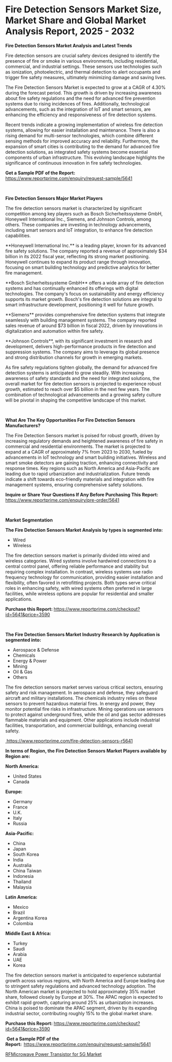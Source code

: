 <p><h1>Fire Detection Sensors Market Size, Market Share and Global Market Analysis Report, 2025 - 2032</h1></p><p><strong>Fire Detection Sensors Market Analysis and Latest Trends</strong></p>
<p><p>Fire detection sensors are crucial safety devices designed to identify the presence of fire or smoke in various environments, including residential, commercial, and industrial settings. These sensors use technologies such as ionization, photoelectric, and thermal detection to alert occupants and trigger fire safety measures, ultimately minimizing damage and saving lives.</p><p>The Fire Detection Sensors Market is expected to grow at a CAGR of 4.30% during the forecast period. This growth is driven by increasing awareness about fire safety regulations and the need for advanced fire prevention systems due to rising incidences of fires. Additionally, technological advancements, such as the integration of IoT and smart sensors, are enhancing the efficiency and responsiveness of fire detection systems.</p><p>Recent trends indicate a growing implementation of wireless fire detection systems, allowing for easier installation and maintenance. There is also a rising demand for multi-sensor technologies, which combine different sensing methods for improved accuracy and reliability. Furthermore, the expansion of smart cities is contributing to the demand for advanced fire detection solutions, as integrated safety systems become essential components of urban infrastructure. This evolving landscape highlights the significance of continuous innovation in fire safety technologies.</p></p>
<p><strong>Get a Sample PDF of the Report:&nbsp;</strong> <a href="https://www.reportprime.com/enquiry/request-sample/5641?utm_campaign=2995&utm_medium=2&utm_source=Github&utm_content=ia&utm_term=19032025&utm_id=fire-detection-sensors">https://www.reportprime.com/enquiry/request-sample/5641</a></p>
<p>&nbsp;</p>
<p><strong>Fire Detection Sensors Major Market Players</strong></p>
<p><p>The fire detection sensors market is characterized by significant competition among key players such as Bosch Sicherheitssysteme GmbH, Honeywell International Inc., Siemens, and Johnson Controls, among others. These companies are investing in technology advancements, including smart sensors and IoT integration, to enhance fire detection capabilities.</p><p>**Honeywell International Inc.** is a leading player, known for its advanced fire safety solutions. The company reported a revenue of approximately $34 billion in its 2022 fiscal year, reflecting its strong market positioning. Honeywell continues to expand its product range through innovation, focusing on smart building technology and predictive analytics for better fire management.</p><p>**Bosch Sicherheitssysteme GmbH** offers a wide array of fire detection systems and has continually enhanced its offerings with digital technologies. The company's focus on sustainability and energy efficiency supports its market growth. Bosch's fire detection solutions are integral to smart infrastructure development, positioning it well for future growth.</p><p>**Siemens** provides comprehensive fire detection systems that integrate seamlessly with building management systems. The company reported sales revenue of around $73 billion in fiscal 2022, driven by innovations in digitalization and automation within fire safety.</p><p>**Johnson Controls**, with its significant investment in research and development, delivers high-performance products in fire detection and suppression systems. The company aims to leverage its global presence and strong distribution channels for growth in emerging markets.</p><p>As fire safety regulations tighten globally, the demand for advanced fire detection systems is anticipated to grow steadily. With increasing awareness of safety standards and the need for integrated solutions, the overall market for fire detection sensors is projected to experience robust growth, estimated to reach over $5 billion in the next few years. The combination of technological advancements and a growing safety culture will be pivotal in shaping the competitive landscape of this market.</p></p>
<p>&nbsp;</p>
<p><strong>What Are The Key Opportunities For Fire Detection Sensors Manufacturers?</strong></p>
<p><p>The Fire Detection Sensors market is poised for robust growth, driven by increasing regulatory demands and heightened awareness of fire safety in commercial and residential environments. The market is projected to expand at a CAGR of approximately 7% from 2023 to 2030, fueled by advancements in IoT technology and smart building initiatives. Wireless and smart smoke detectors are gaining traction, enhancing connectivity and response times. Key regions such as North America and Asia-Pacific are leading due to rapid urbanization and industrialization. Future trends indicate a shift towards eco-friendly materials and integration with fire management systems, ensuring comprehensive safety solutions.</p></p>
<p><strong>Inquire or Share Your Questions If Any Before Purchasing This Report:</strong> <a href="https://www.reportprime.com/enquiry/pre-order/5641?utm_campaign=2995&utm_medium=2&utm_source=Github&utm_content=ia&utm_term=19032025&utm_id=fire-detection-sensors">https://www.reportprime.com/enquiry/pre-order/5641</a></p>
<p>&nbsp;</p>
<p><strong>Market Segmentation</strong></p>
<p><strong>The Fire Detection Sensors Market Analysis by types is segmented into:</strong></p>
<p><ul><li>Wired</li><li>Wireless</li></ul></p>
<p><p>The fire detection sensors market is primarily divided into wired and wireless categories. Wired systems involve hardwired connections to a central control panel, offering reliable performance and stability but requiring complex installation. In contrast, wireless systems use radio frequency technology for communication, providing easier installation and flexibility, often favored in retrofitting projects. Both types serve critical roles in enhancing safety, with wired systems often preferred in large facilities, while wireless options are popular for residential and smaller applications.</p></p>
<p><strong>Purchase this Report:&nbsp;</strong><a href="https://www.reportprime.com/checkout?id=5641&price=3590&utm_campaign=2995&utm_medium=2&utm_source=Github&utm_content=ia&utm_term=19032025&utm_id=fire-detection-sensors">https://www.reportprime.com/checkout?id=5641&price=3590</a></p>
<p>&nbsp;</p>
<p><strong>The Fire Detection Sensors Market Industry Research by Application is segmented into:</strong></p>
<p><ul><li>Aerospace & Defense</li><li>Chemicals</li><li>Energy & Power</li><li>Mining</li><li>Oil & Gas</li><li>Others</li></ul></p>
<p><p>The fire detection sensors market serves various critical sectors, ensuring safety and risk management. In aerospace and defense, they safeguard aircraft and military installations. The chemicals industry relies on these sensors to prevent hazardous material fires. In energy and power, they monitor potential fire risks in infrastructure. Mining operations use sensors to protect against underground fires, while the oil and gas sector addresses flammable materials and equipment. Other applications include industrial facilities, transportation, and commercial buildings, enhancing overall safety.</p></p>
<p><a href="https://www.reportprime.com/fire-detection-sensors-r5641?utm_campaign=2995&utm_medium=2&utm_source=Github&utm_content=ia&utm_term=19032025&utm_id=fire-detection-sensors">&nbsp;https://www.reportprime.com/fire-detection-sensors-r5641</a></p>
<p><strong>In terms of Region, the Fire Detection Sensors Market Players available by Region are:</strong></p>
<p>
    <p> <strong> North America: </strong>
        <ul>
            <li>United States</li>
            <li>Canada</li>
        </ul>
        </p> 
    <p> <strong> Europe: </strong>
        <ul>
            <li>Germany</li>
            <li>France</li>
            <li>U.K.</li>
            <li>Italy</li>
            <li>Russia</li>
        </ul>
        </p> 
    <p> <strong> Asia-Pacific: </strong>
        <ul>
            <li>China</li>
            <li>Japan</li>
            <li>South Korea</li>
            <li>India</li>
            <li>Australia</li>
            <li>China Taiwan</li>
            <li>Indonesia</li>
            <li>Thailand</li>
            <li>Malaysia</li>
        </ul>
        </p> 
    <p> <strong> Latin America: </strong>
        <ul>
            <li>Mexico</li>
            <li>Brazil</li>
            <li>Argentina Korea</li>
            <li>Colombia</li>
        </ul>
        </p> 
    <p> <strong> Middle East & Africa: </strong>
        <ul>
            <li>Turkey</li>
            <li>Saudi</li>
            <li>Arabia</li>
            <li>UAE</li>
            <li>Korea</li>
        </ul>
    </p>
    </p>
<p><p>The fire detection sensors market is anticipated to experience substantial growth across various regions, with North America and Europe leading due to stringent safety regulations and advanced technology adoption. The North American market is projected to hold approximately 35% market share, followed closely by Europe at 30%. The APAC region is expected to exhibit rapid growth, capturing around 25% as urbanization increases. China is poised to dominate the APAC segment, driven by its expanding industrial sector, contributing roughly 15% to the global market share.</p></p>
<p><strong>Purchase this Report: </strong><a href="https://www.reportprime.com/checkout?id=5641&price=3590&utm_campaign=2995&utm_medium=2&utm_source=Github&utm_content=ia&utm_term=19032025&utm_id=fire-detection-sensors">https://www.reportprime.com/checkout?id=5641&price=3590</a></p>
<p>&nbsp;<strong>Get a Sample PDF of the Report:&nbsp;&nbsp;</strong><a href="https://www.reportprime.com/enquiry/request-sample/5641?utm_campaign=2995&utm_medium=2&utm_source=Github&utm_content=ia&utm_term=19032025&utm_id=fire-detection-sensors">https://www.reportprime.com/enquiry/request-sample/5641</a></p>
<p><strong></strong></p>
<p><p><a href="https://github.com/sefathlehki/Market-Research-Report-List-1/blob/main/rfmicrowave-power-transistor-for-5g-market.md?utm_campaign=2995&utm_medium=2&utm_source=Github&utm_content=ia&utm_term=19032025&utm_id=fire-detection-sensors">RFMicrowave Power Transistor for 5G Market</a></p></p>